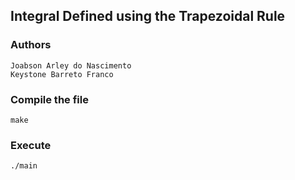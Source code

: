 ## Integral Defined using the Trapezoidal Rule

### Authors
```
Joabson Arley do Nascimento
Keystone Barreto Franco
```

### Compile the file
```
make
```

### Execute
```
./main
```
